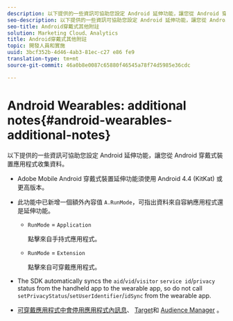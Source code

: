 ```yaml
---
description: 以下提供的一些資訊可協助您設定 Android 延伸功能，讓您從 Android 穿戴式裝置應用程式收集資料。
seo-description: 以下提供的一些資訊可協助您設定 Android 延伸功能，讓您從 Android 穿戴式裝置應用程式收集資料。
seo-title: Android穿戴式其他附註
solution: Marketing Cloud、Analytics
title: Android穿戴式其他附註
topic: 開發人員和實施
uuid: 3bcf352b-4d46-4ab3-81ec-c27 e86 fe9
translation-type: tm+mt
source-git-commit: 46a0b8e0087c65880f46545a78f74d5985e36cdc

---
```



# Android Wearables: additional notes{#android-wearables-additional-notes}

以下提供的一些資訊可協助您設定 Android 延伸功能，讓您從 Android 穿戴式裝置應用程式收集資料。

* Adobe Mobile Android 穿戴式裝置延伸功能須使用 Android 4.4 (KitKat) 或更高版本。
* 此功能中已新增一個額外內容值 `A.RunMode`，可指出資料來自容納應用程式還是延伸功能。

   * `RunMode` = `Application`

      點擊來自手持式應用程式。

   * `RunMode` = `Extension`

      點擊來自可穿戴應用程式。

* The SDK automatically syncs the `aid`/`vid`/`visitor` `service id`/`privacy` status from the handheld app to the wearable app, so do not call `setPrivacyStatus`/`setUserIdentifier`/`idSync` from the wearable app.
* [可穿戴應用程式中會停用應用程式內訊息](/help/android/messaging-main/messaging/messaging.md)、 [Target](/help/android/target-main/target.md)和 [Audience Manager](/help/android/audience-manager/audiencemgmt.md) 。

